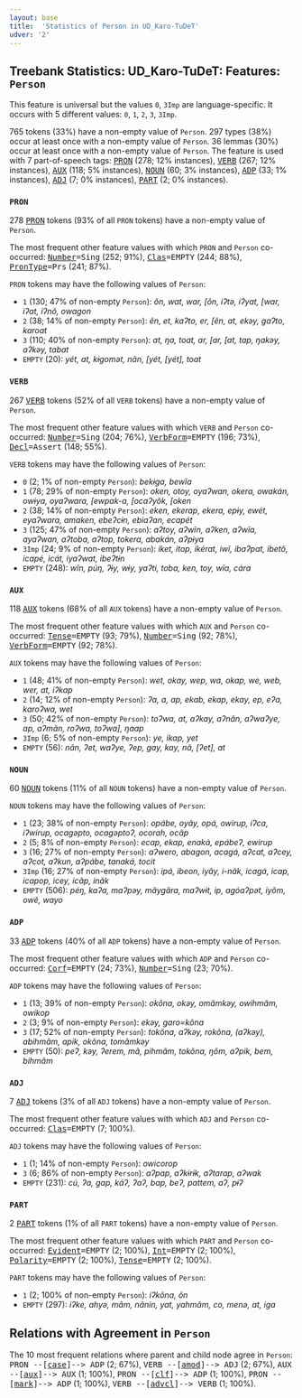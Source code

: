 ```yaml
---
layout: base
title:  'Statistics of Person in UD_Karo-TuDeT'
udver: '2'
---
```


## Treebank Statistics: UD_Karo-TuDeT: Features: `Person`

This feature is universal but the values `0`, `3Imp` are language-specific.
It occurs with 5 different values: `0`, `1`, `2`, `3`, `3Imp`.

765 tokens (33%) have a non-empty value of `Person`.
297 types (38%) occur at least once with a non-empty value of `Person`.
36 lemmas (30%) occur at least once with a non-empty value of `Person`.
The feature is used with 7 part-of-speech tags: <tt><a href="arr_tudet-pos-PRON.html">PRON</a></tt> (278; 12% instances), <tt><a href="arr_tudet-pos-VERB.html">VERB</a></tt> (267; 12% instances), <tt><a href="arr_tudet-pos-AUX.html">AUX</a></tt> (118; 5% instances), <tt><a href="arr_tudet-pos-NOUN.html">NOUN</a></tt> (60; 3% instances), <tt><a href="arr_tudet-pos-ADP.html">ADP</a></tt> (33; 1% instances), <tt><a href="arr_tudet-pos-ADJ.html">ADJ</a></tt> (7; 0% instances), <tt><a href="arr_tudet-pos-PART.html">PART</a></tt> (2; 0% instances).

### `PRON`

278 <tt><a href="arr_tudet-pos-PRON.html">PRON</a></tt> tokens (93% of all `PRON` tokens) have a non-empty value of `Person`.

The most frequent other feature values with which `PRON` and `Person` co-occurred: <tt><a href="arr_tudet-feat-Number.html">Number</a></tt><tt>=Sing</tt> (252; 91%), <tt><a href="arr_tudet-feat-Clas.html">Clas</a></tt><tt>=EMPTY</tt> (244; 88%), <tt><a href="arr_tudet-feat-PronType.html">PronType</a></tt><tt>=Prs</tt> (241; 87%).

`PRON` tokens may have the following values of `Person`:

* `1` (130; 47% of non-empty `Person`): <em>õn, wat, war, [õn, iʔtə, iʔyat, [war, iʔat, iʔnõ, owagon</em>
* `2` (38; 14% of non-empty `Person`): <em>ẽn, et, kaʔto, er, [ẽn, at, ekəy, gaʔto, karoat</em>
* `3` (110; 40% of non-empty `Person`): <em>at, ŋa, toat, ar, [ar, [at, tap, ŋakəy, aʔkəy, tabat</em>
* `EMPTY` (20): <em>yét, at, kɨgomət, nãn, [yét, [yét], toat</em>

### `VERB`

267 <tt><a href="arr_tudet-pos-VERB.html">VERB</a></tt> tokens (52% of all `VERB` tokens) have a non-empty value of `Person`.

The most frequent other feature values with which `VERB` and `Person` co-occurred: <tt><a href="arr_tudet-feat-Number.html">Number</a></tt><tt>=Sing</tt> (204; 76%), <tt><a href="arr_tudet-feat-VerbForm.html">VerbForm</a></tt><tt>=EMPTY</tt> (196; 73%), <tt><a href="arr_tudet-feat-Decl.html">Decl</a></tt><tt>=Assert</tt> (148; 55%).

`VERB` tokens may have the following values of `Person`:

* `0` (2; 1% of non-empty `Person`): <em>bekɨga, bewĩa</em>
* `1` (78; 29% of non-empty `Person`): <em>oken, otoy, oyaʔwan, okera, owakán, owɨya, oyaʔwara, [ewpak-a, [ocaʔyõk, [oken</em>
* `2` (38; 14% of non-empty `Person`): <em>eken, ekerap, ekera, epɨy, ewét, eyaʔwara, amaken, ebeʔcɨn, ebiaʔan, ecapét</em>
* `3` (125; 47% of non-empty `Person`): <em>aʔtoy, aʔwĩn, aʔken, aʔwĩa, ayaʔwan, aʔtoba, aʔtop, tokera, abakán, aʔpɨya</em>
* `3Imp` (24; 9% of non-empty `Person`): <em>iket, itop, ikérat, iwĩ, ibaʔpat, ibetõ, icapé, icát, iyaʔwat, ibeʔtɨn</em>
* `EMPTY` (248): <em>wĩn, púŋ, ʔɨy, wɨy, yaʔti, toba, ken, toy, wĩa, cára</em>

### `AUX`

118 <tt><a href="arr_tudet-pos-AUX.html">AUX</a></tt> tokens (68% of all `AUX` tokens) have a non-empty value of `Person`.

The most frequent other feature values with which `AUX` and `Person` co-occurred: <tt><a href="arr_tudet-feat-Tense.html">Tense</a></tt><tt>=EMPTY</tt> (93; 79%), <tt><a href="arr_tudet-feat-Number.html">Number</a></tt><tt>=Sing</tt> (92; 78%), <tt><a href="arr_tudet-feat-VerbForm.html">VerbForm</a></tt><tt>=EMPTY</tt> (92; 78%).

`AUX` tokens may have the following values of `Person`:

* `1` (48; 41% of non-empty `Person`): <em>wet, okay, wep, wa, okap, we, web, wer, at, iʔkap</em>
* `2` (14; 12% of non-empty `Person`): <em>ʔa, a, ap, ekab, ekap, ekay, ep, eʔa, karoʔwa, wet</em>
* `3` (50; 42% of non-empty `Person`): <em>toʔwa, at, aʔkay, aʔnãn, aʔwaʔye, ap, aʔmãn, roʔwa, toʔwa], ŋaap</em>
* `3Imp` (6; 5% of non-empty `Person`): <em>ye, ikap, yet</em>
* `EMPTY` (56): <em>nãn, ʔet, waʔye, ʔep, gay, kay, nã, [ʔet], at</em>

### `NOUN`

60 <tt><a href="arr_tudet-pos-NOUN.html">NOUN</a></tt> tokens (11% of all `NOUN` tokens) have a non-empty value of `Person`.

`NOUN` tokens may have the following values of `Person`:

* `1` (23; 38% of non-empty `Person`): <em>opábe, oyãy, opá, owirup, iʔca, iʔwirup, ocagəpto, ocagəptoʔ, ocorah, ocãp</em>
* `2` (5; 8% of non-empty `Person`): <em>ecap, ekap, enaká, epábeʔ, ewirup</em>
* `3` (16; 27% of non-empty `Person`): <em>aʔwero, abagon, acagá, aʔcat, aʔcey, aʔcot, aʔkun, aʔpábe, tanaká, tocit</em>
* `3Imp` (16; 27% of non-empty `Person`): <em>ipá, ibeon, iyãy, i-nãk, icagá, icap, icapop, icey, icãp, inãk</em>
* `EMPTY` (506): <em>péŋ, kaʔa, maʔpəy, mãygãra, maʔwɨt, ip, agóaʔpət, iyõm, owẽ, wayo</em>

### `ADP`

33 <tt><a href="arr_tudet-pos-ADP.html">ADP</a></tt> tokens (40% of all `ADP` tokens) have a non-empty value of `Person`.

The most frequent other feature values with which `ADP` and `Person` co-occurred: <tt><a href="arr_tudet-feat-Corf.html">Corf</a></tt><tt>=EMPTY</tt> (24; 73%), <tt><a href="arr_tudet-feat-Number.html">Number</a></tt><tt>=Sing</tt> (23; 70%).

`ADP` tokens may have the following values of `Person`:

* `1` (13; 39% of non-empty `Person`): <em>okõna, okəy, omãmkəy, owihmãm, owikop</em>
* `2` (3; 9% of non-empty `Person`): <em>ekəy, garo=kõna</em>
* `3` (17; 52% of non-empty `Person`): <em>tokõna, aʔkəy, rokõna, (aʔkəy), abihmãm, apik, okõna, tomãmkəy</em>
* `EMPTY` (50): <em>peʔ, kəy, ʔerem, mã, pihmãm, tokõna, ŋõm, aʔpik, bem, bihmãm</em>

### `ADJ`

7 <tt><a href="arr_tudet-pos-ADJ.html">ADJ</a></tt> tokens (3% of all `ADJ` tokens) have a non-empty value of `Person`.

The most frequent other feature values with which `ADJ` and `Person` co-occurred: <tt><a href="arr_tudet-feat-Clas.html">Clas</a></tt><tt>=EMPTY</tt> (7; 100%).

`ADJ` tokens may have the following values of `Person`:

* `1` (1; 14% of non-empty `Person`): <em>owicorop</em>
* `3` (6; 86% of non-empty `Person`): <em>aʔpap, aʔkɨrɨk, aʔtarap, aʔwak</em>
* `EMPTY` (231): <em>cú, ʔa, gap, káʔ, ʔaʔ, bap, beʔ, pattem, aʔ, pɨʔ</em>

### `PART`

2 <tt><a href="arr_tudet-pos-PART.html">PART</a></tt> tokens (1% of all `PART` tokens) have a non-empty value of `Person`.

The most frequent other feature values with which `PART` and `Person` co-occurred: <tt><a href="arr_tudet-feat-Evident.html">Evident</a></tt><tt>=EMPTY</tt> (2; 100%), <tt><a href="arr_tudet-feat-Int.html">Int</a></tt><tt>=EMPTY</tt> (2; 100%), <tt><a href="arr_tudet-feat-Polarity.html">Polarity</a></tt><tt>=EMPTY</tt> (2; 100%), <tt><a href="arr_tudet-feat-Tense.html">Tense</a></tt><tt>=EMPTY</tt> (2; 100%).

`PART` tokens may have the following values of `Person`:

* `1` (2; 100% of non-empty `Person`): <em>iʔkõna, õn</em>
* `EMPTY` (297): <em>iʔke, ahyə, mãm, nãnin, yat, yahmãm, co, menə, at, iga</em>

## Relations with Agreement in `Person`

The 10 most frequent relations where parent and child node agree in `Person`:
<tt>PRON --[<tt><a href="arr_tudet-dep-case.html">case</a></tt>]--> ADP</tt> (2; 67%),
<tt>VERB --[<tt><a href="arr_tudet-dep-amod.html">amod</a></tt>]--> ADJ</tt> (2; 67%),
<tt>AUX --[<tt><a href="arr_tudet-dep-aux.html">aux</a></tt>]--> AUX</tt> (1; 100%),
<tt>PRON --[<tt><a href="arr_tudet-dep-clf.html">clf</a></tt>]--> ADP</tt> (1; 100%),
<tt>PRON --[<tt><a href="arr_tudet-dep-mark.html">mark</a></tt>]--> ADP</tt> (1; 100%),
<tt>VERB --[<tt><a href="arr_tudet-dep-advcl.html">advcl</a></tt>]--> VERB</tt> (1; 100%).

